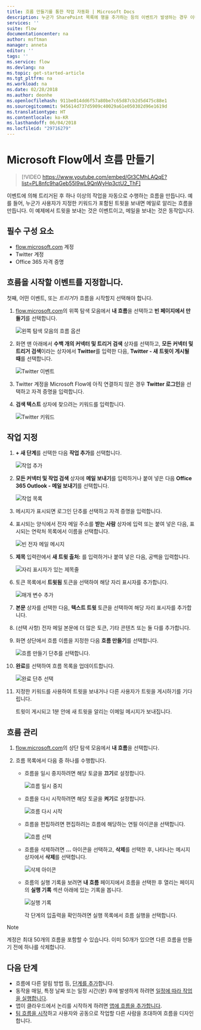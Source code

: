 ```yaml
---
title: 흐름 만들기를 통한 작업 자동화 | Microsoft Docs
description: 누군가 SharePoint 목록에 행을 추가하는 등의 이벤트가 발생하는 경우 이메일 보내기와 같은 하나 이상의 작업을 자동으로 수행하는 흐름을 만듭니다.
services: ''
suite: flow
documentationcenter: na
author: msftman
manager: anneta
editor: ''
tags: ''
ms.service: flow
ms.devlang: na
ms.topic: get-started-article
ms.tgt_pltfrm: na
ms.workload: na
ms.date: 02/28/2018
ms.author: deonhe
ms.openlocfilehash: 911be014dd6f57a80be7c65d87cb2d5d475c88e1
ms.sourcegitcommit: 945614d737d5909c40029a61e050302d96e1619d
ms.translationtype: HT
ms.contentlocale: ko-KR
ms.lasthandoff: 06/04/2018
ms.locfileid: "29716279"
---
```

# <a name="create-a-flow-in-microsoft-flow"></a>Microsoft Flow에서 흐름 만들기

> [!VIDEO https://www.youtube.com/embed/Gt3CMhLAQqE?list=PL8nfc9haGeb55I9wL9QnWyHp3ctU2_ThF]

이벤트에 의해 트리거된 후 하나 이상의 작업을 자동으로 수행하는 흐름을 만듭니다. 예를 들어, 누군가 사용자가 지정한 키워드가 포함된 트윗을 보내면 메일로 알리는 흐름을 만듭니다. 이 예제에서 트윗을 보내는 것은 이벤트이고, 메일을 보내는 것은 동작입니다.

## <a name="prerequisites"></a>필수 구성 요소

* [flow.microsoft.com](https://flow.microsoft.com) 계정
* Twitter 계정
* Office 365 자격 증명

## <a name="specify-an-event-to-start-the-flow"></a>흐름을 시작할 이벤트를 지정합니다.

첫째, 어떤 이벤트, 또는 *트리거*가 흐름을 시작할지 선택해야 합니다.

1. [flow.microsoft.com](https://flow.microsoft.com)의 위쪽 탐색 모음에서 **내 흐름**을 선택하고 **빈 페이지에서 만들기**를 선택합니다.

    ![왼쪽 탐색 모음의 흐름 옵션](./media/get-started-logic-flow/create-logic-flow.png)
1. 화면 맨 아래에서 **수백 개의 커넥터 및 트리거 검색** 상자를 선택하고, **모든 커넥터 및 트리거 검색**이라는 상자에서 **Twitter**를 입력한 다음, **Twitter - 새 트윗이 게시될 때**를 선택합니다.

    ![Twitter 이벤트](./media/get-started-logic-flow/twitter-search.png)

1. Twitter 계정을 Microsoft Flow에 아직 연결하지 않은 경우 **Twitter 로그인**을 선택하고 자격 증명을 입력합니다.

1. **검색 텍스트** 상자에 찾으려는 키워드를 입력합니다.

    ![Twitter 키워드](./media/get-started-logic-flow/twitter-keyword.png)

## <a name="specify-an-action"></a>작업 지정

1. **+ 새 단계**를 선택한 다음 **작업 추가**를 선택합니다.

    ![작업 추가](./media/get-started-logic-flow/add-action-icon.png)

1. **모든 커넥터 및 작업 검색** 상자에 **메일 보내기**를 입력하거나 붙여 넣은 다음 **Office 365 Outlook - 메일 보내기**를 선택합니다.

    ![작업 목록](./media/get-started-logic-flow/send-email.png)

1. 메시지가 표시되면 로그인 단추를 선택하고 자격 증명을 입력합니다.

1. 표시되는 양식에서 전자 메일 주소를 **받는 사람** 상자에 입력 또는 붙여 넣은 다음, 표시되는 연락처 목록에서 이름을 선택합니다.

    ![빈 전자 메일 메시지](./media/get-started-logic-flow/blank-email.png)
1. **제목** 입력란에서 **새 트윗 출처:** 를 입력하거나 붙여 넣은 다음, 공백을 입력합니다.

    ![자리 표시자가 있는 제목줄](./media/get-started-logic-flow/message-token.png)
1. 토큰 목록에서 **트윗됨** 토큰을 선택하여 해당 자리 표시자를 추가합니다.

    ![매개 변수 추가](./media/get-started-logic-flow/add-parameter.png)
1. **본문** 상자를 선택한 다음, **텍스트 트윗** 토큰을 선택하여 해당 자리 표시자를 추가합니다.
1. (선택 사항) 전자 메일 본문에 더 많은 토큰, 기타 콘텐츠 또는 둘 다를 추가합니다.
1. 화면 상단에서 흐름 이름을 지정한 다음 **흐름 만들기**를 선택합니다.

    ![흐름 만들기 단추를 선택합니다.](./media/get-started-logic-flow/create-button.png)
1. **완료**를 선택하여 흐름 목록을 업데이트합니다.

     ![완료 단추 선택](./media/get-started-logic-flow/done-button.png)
1. 지정한 키워드를 사용하여 트윗을 보내거나 다른 사용자가 트윗을 게시하기를 기다립니다.

     트윗이 게시되고 1분 안에 새 트윗을 알리는 이메일 메시지가 보내집니다.

## <a name="manage-a-flow"></a>흐름 관리

1. [flow.microsoft.com](https://flow.microsoft.com)의 상단 탐색 모음에서 **내 흐름**을 선택합니다.
1. 흐름 목록에서 다음 중 하나를 수행합니다.

   * 흐름을 일시 중지하려면 해당 토글을 **끄기**로 설정합니다.

       ![흐름 일시 중지](./media/get-started-logic-flow/pause-flow.png)
   * 흐름을 다시 시작하려면 해당 토글을 **켜기**로 설정합니다.

       ![흐름 다시 시작](./media/get-started-logic-flow/resume-flow.png)
   * 흐름을 편집하려면 편집하려는 흐름에 해당하는 연필 아이콘을 선택합니다.

       ![흐름 선택](./media/get-started-logic-flow/select-flow.png)
   * 흐름을 삭제하려면 **...** 아이콘을 선택하고, **삭제**를 선택한 후, 나타나는 메시지 상자에서 **삭제**를 선택합니다.

       ![삭제 아이콘](./media/get-started-logic-flow/delete-icon.png)
   * 흐름의 실행 기록을 보려면 **내 흐름** 페이지에서 흐름을 선택한 후 열리는 페이지의 **실행 기록** 섹션 아래에 있는 기록을 봅니다.

       ![실행 기록](./media/get-started-logic-flow/run-history.png)

     각 단계의 입출력을 확인하려면 실행 목록에서 흐름 실행을 선택합니다.

> [!NOTE]
> 계정은 최대 50개의 흐름을 포함할 수 있습니다. 이미 50개가 있으면 다른 흐름을 만들기 전에 하나를 삭제합니다.
>
>

## <a name="next-steps"></a>다음 단계

* 흐름에 다른 알림 방법 등, [단계를 추가](multi-step-logic-flow.md)합니다.
* 동작을 매일, 특정 날짜 또는 일정 시간(분) 후에 발생하게 하려면 [일정에 따라 작업을 실행합니다](run-scheduled-tasks.md).
* 앱이 클라우드에서 논리를 시작하게 하려면 [앱에 흐름을 추가합니다](https://powerapps.microsoft.com/tutorials/using-logic-flows/).
* [팀 흐름을 시작](create-team-flows.md)하고 사용자와 공동으로 작업할 다른 사람을 초대하여 흐름을 디자인합니다.
